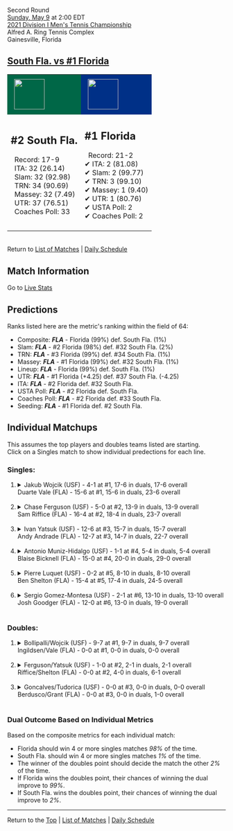 Second Round[](#top)<a name="top"></a>  
[Sunday, May 9](../../schedule/05-09.md) at 2:00 EDT  
[2021 Division I Men's Tennis Championship](../index.md)  
Alfred A. Ring Tennis Complex  
Gainesville, Florida  
## [South Fla. vs #1 Florida](https://www.ncaa.com/game/5833402)  

<table><tr style="background-color: #d9d9d9 !important"><td style="background-color: #006747 !important"><img src="https://www.ncaa.com/sites/default/files/images/logos/schools/s/south-fla.70.png" width="70" height="70" style="padding: 8px;" /></td><td style="background-color: #003087 !important"><img src="https://www.ncaa.com/sites/default/files/images/logos/schools/f/florida.70.png" width="70" height="70" style="padding: 8px;" /></td></tr><tr>
<td>  

<h2>#2 South Fla.</h2>  
&nbsp; Record: 17-9<br>  
&nbsp; ITA: 32 (26.14)<br>  
&nbsp; Slam: 32 (92.98)<br>  
&nbsp; TRN: 34 (90.69)<br>  
&nbsp; Massey: 32 (7.49)<br>  
&nbsp; UTR: 37 (76.51)<br>  
&nbsp; Coaches Poll: 33<br>  
<br>  

</td>
<td>  

<h2>#1 Florida</h2>  
&nbsp; Record: 21-2<br>  
&#10004; ITA: 2 (81.08)<br>  
&#10004; Slam: 2 (99.77)<br>  
&#10004; TRN: 3 (99.10)<br>  
&#10004; Massey: 1 (9.40)<br>  
&#10004; UTR: 1 (80.76)<br>  
&#10004; USTA Poll: 2<br>  
&#10004; Coaches Poll: 2<br>  
<br>  

</td>
</tr></table>  


<br>Return to [List of Matches](../index.md) &#124; [Daily Schedule](../../schedule/05-09.md)

## Match Information  
Go to [Live Stats](https://sidearmstats.com/florida/mten/)  

## Predictions  

Ranks listed here are the metric's ranking within the field of 64:  
- Composite: ***FLA*** - Florida (99%) def. South Fla. (1%)  
- Slam: ***FLA*** - #2 Florida (98%) def. #32 South Fla. (2%)  
- TRN: ***FLA*** - #3 Florida (99%) def. #34 South Fla. (1%)  
- Massey: ***FLA*** - #1 Florida (99%) def. #32 South Fla. (1%)  
- Lineup: ***FLA*** - Florida (99%) def. South Fla. (1%)  
- UTR: ***FLA*** - #1 Florida (+4.25) def. #37 South Fla. (-4.25)  
- ITA: ***FLA*** - #2 Florida def. #32 South Fla.  
- USTA Poll: ***FLA*** - #2 Florida def. South Fla.  
- Coaches Poll: ***FLA*** - #2 Florida def. #33 South Fla.  
- Seeding: ***FLA*** - #1 Florida def. #2 South Fla.  

## Individual Matchups  
This assumes the top players and doubles teams listed are starting.  
Click on a Singles match to show individual predections for each line.  

### Singles:  

<ol>
<li><details>
<summary markdown="span">Jakub Wojcik (USF) - 4-1 at #1, 17-6 in duals, 17-6 overall<br>Duarte Vale (FLA) - 15-6 at #1, 15-6 in duals, 23-6 overall</summary>
<h4>Predictions</h4><ul>
<li>Composite: <b><i>FLA</i></b> - Vale (84%) def. Wojcik (16%)</li>  
<li>Slam: <b><i>FLA</i></b> - Vale (85%) def. Wojcik (15%)</li>  
<li>TRN: <b><i>FLA</i></b> - Vale (80%) def. Wojcik (20%)</li>  
<li>Massey: <b><i>FLA</i></b> - Vale (81%) def. Wojcik (19%)</li>  
<li>UTR: <b><i>FLA</i></b> - Vale (90%) def. Wojcik (10%)</li>  
<li>ITA: <b><i>FLA</i></b> - Vale (54.01) def. Wojcik (16.76)</li>  
</ul>
</details>&nbsp;</li>
<li><details>
<summary markdown="span">Chase Ferguson (USF) - 5-0 at #2, 13-9 in duals, 13-9 overall<br>Sam Riffice (FLA) - 16-4 at #2, 18-4 in duals, 23-7 overall</summary>
<h4>Predictions</h4><ul>
<li>Composite: <b><i>FLA</i></b> - Riffice (82%) def. Ferguson (18%)</li>  
<li>Slam: <b><i>FLA</i></b> - Riffice (74%) def. Ferguson (26%)</li>  
<li>TRN: <b><i>FLA</i></b> - Riffice (84%) def. Ferguson (16%)</li>  
<li>Massey: <b><i>FLA</i></b> - Riffice (78%) def. Ferguson (22%)</li>  
<li>UTR: <b><i>FLA</i></b> - Riffice (90%) def. Ferguson (10%)</li>  
<li>ITA: <b><i>FLA</i></b> - Riffice (49.68) def. Ferguson (11.90)</li>  
</ul>
</details>&nbsp;</li>
<li><details>
<summary markdown="span">Ivan Yatsuk (USF) - 12-6 at #3, 15-7 in duals, 15-7 overall<br>Andy Andrade (FLA) - 12-7 at #3, 14-7 in duals, 22-7 overall</summary>
<h4>Predictions</h4><ul>
<li>Composite: <b><i>FLA</i></b> - Andrade (85%) def. Yatsuk (15%)</li>  
<li>Slam: <b><i>FLA</i></b> - Andrade (83%) def. Yatsuk (17%)</li>  
<li>TRN: <b><i>FLA</i></b> - Andrade (87%) def. Yatsuk (13%)</li>  
<li>Massey: <b><i>FLA</i></b> - Andrade (83%) def. Yatsuk (17%)</li>  
<li>UTR: <b><i>FLA</i></b> - Andrade (88%) def. Yatsuk (12%)</li>  
<li>ITA: <b><i>FLA</i></b> - Andrade (32.71) def. Yatsuk (2.48)</li>  
</ul>
</details>&nbsp;</li>
<li><details>
<summary markdown="span">Antonio Muniz-Hidalgo (USF) - 1-1 at #4, 5-4 in duals, 5-4 overall<br>Blaise Bicknell (FLA) - 15-0 at #4, 20-0 in duals, 29-0 overall</summary>
<h4>Predictions</h4><ul>
<li>Composite: <b><i>FLA</i></b> - Bicknell (94%) def. Muniz-Hidalgo (6%)</li>  
<li>Slam: <b><i>FLA</i></b> - Bicknell (94%) def. Muniz-Hidalgo (6%)</li>  
<li>TRN: <b><i>FLA</i></b> - Bicknell (97%) def. Muniz-Hidalgo (3%)</li>  
<li>Massey: <b><i>FLA</i></b> - Bicknell (94%) def. Muniz-Hidalgo (6%)</li>  
<li>UTR: <b><i>FLA</i></b> - Bicknell (89%) def. Muniz-Hidalgo (11%)</li>  
<li>ITA: <b><i>FLA</i></b> - Bicknell (15.89) def. Muniz-Hidalgo (1.67)</li>  
</ul>
</details>&nbsp;</li>
<li><details>
<summary markdown="span">Pierre Luquet (USF) - 0-2 at #5, 8-10 in duals, 8-10 overall<br>Ben Shelton (FLA) - 15-4 at #5, 17-4 in duals, 24-5 overall</summary>
<h4>Predictions</h4><ul>
<li>Composite: <b><i>FLA</i></b> - Shelton (89%) def. Luquet (11%)</li>  
<li>Slam: <b><i>FLA</i></b> - Shelton (84%) def. Luquet (16%)</li>  
<li>TRN: <b><i>FLA</i></b> - Shelton (92%) def. Luquet (8%)</li>  
<li>Massey: <b><i>FLA</i></b> - Shelton (88%) def. Luquet (12%)</li>  
<li>UTR: <b><i>FLA</i></b> - Shelton (91%) def. Luquet (9%)</li>  
<li>ITA: <b><i>FLA</i></b> - Shelton (3.20) def. Luquet (1.56)</li>  
</ul>
</details>&nbsp;</li>
<li><details>
<summary markdown="span">Sergio Gomez-Montesa (USF) - 2-1 at #6, 13-10 in duals, 13-10 overall<br>Josh Goodger (FLA) - 12-0 at #6, 13-0 in duals, 19-0 overall</summary>
<h4>Predictions</h4><ul>
<li>Composite: <b><i>FLA</i></b> - Goodger (92%) def. Gomez-Montesa (8%)</li>  
<li>Slam: <b><i>FLA</i></b> - Goodger (93%) def. Gomez-Montesa (7%)</li>  
<li>TRN: <b><i>FLA</i></b> - Goodger (96%) def. Gomez-Montesa (4%)</li>  
<li>Massey: <b><i>FLA</i></b> - Goodger (91%) def. Gomez-Montesa (9%)</li>  
<li>UTR: <b><i>FLA</i></b> - Goodger (90%) def. Gomez-Montesa (10%)</li>  
<li>ITA: <b><i>FLA</i></b> - Goodger (8.31) def. Gomez-Montesa (1.78)</li>  
</ul>
</details>&nbsp;</li>
</ol>

### Doubles:  

<ol>
<li><details>
<summary markdown="span">Bollipalli/Wojcik (USF) - 9-7 at #1, 9-7 in duals, 9-7 overall<br>Ingildsen/Vale (FLA) - 0-0 at #1, 0-0 in duals, 0-0 overall</summary>
<br>Sorry, we don't have any metrics for this match
</details>&nbsp;</li>
<li><details>
<summary markdown="span">Ferguson/Yatsuk (USF) - 1-0 at #2, 2-1 in duals, 2-1 overall<br>Riffice/Shelton (FLA) - 0-0 at #2, 4-0 in duals, 6-1 overall</summary>
<br>Sorry, we don't have any metrics for this match
</details>&nbsp;</li>
<li><details>
<summary markdown="span">Goncalves/Tudorica (USF) - 0-0 at #3, 0-0 in duals, 0-0 overall<br>Berdusco/Grant (FLA) - 0-0 at #3, 0-0 in duals, 1-0 overall</summary>
<br>Sorry, we don't have any metrics for this match
</details>&nbsp;</li>
</ol>

### Dual Outcome Based on Individual Metrics  
  
Based on the composite metrics for each individual match:  
- Florida should win 4 or more singles matches *98%* of the time.  
- South Fla. should win 4 or more singles matches *1%* of the time.  
- The winner of the doubles point should decide the match the other *2%* of the time.  
- If Florida wins the doubles point, their chances of winning the dual improve to *99%*.  
- If South Fla. wins the doubles point, their chances of winning the dual improve to *2%*.  
  
------

Return to the [Top](#top) &#124; [List of Matches](../index.md) &#124; [Daily Schedule](../../schedule/05-09.md)  
